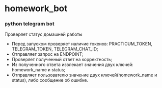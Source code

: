 # homework_bot
### python telegram bot
Проверяет статус домашней работы
- Перед запуском проверяет наличие токенов:
PRACTICUM_TOKEN, TELEGRAM_TOKEN, TELEGRAM_CHAT_ID;
- Отправляет запрос на ENDPOINT;
- Проверяет полученный ответ на корректность;
- Из полученного ответа извлекает значения двух ключей:
homework_name и status;
- Отправляет пользователю значение двух ключей(homework_name и status),
либо сообщение об ошибке.
